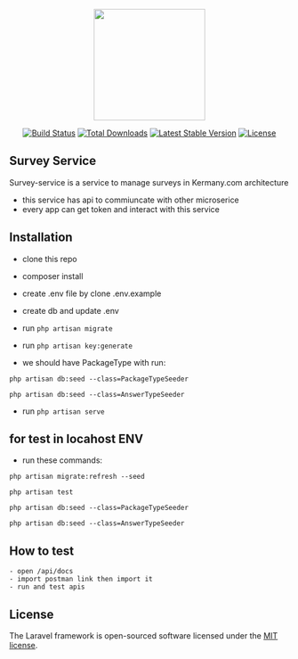 <p align="center"><a href="https://laravel.com" target="_blank"><img src="https://raw.githubusercontent.com/laravel/art/master/logo-lockup/5%20SVG/2%20CMYK/1%20Full%20Color/laravel-logolockup-cmyk-red.svg" width="200"></a></p>

<p align="center">
<a href="https://travis-ci.org/laravel/framework"><img src="https://travis-ci.org/laravel/framework.svg" alt="Build Status"></a>
<a href="https://packagist.org/packages/laravel/framework"><img src="https://img.shields.io/packagist/dt/laravel/framework" alt="Total Downloads"></a>
<a href="https://packagist.org/packages/laravel/framework"><img src="https://img.shields.io/packagist/v/laravel/framework" alt="Latest Stable Version"></a>
<a href="https://packagist.org/packages/laravel/framework"><img src="https://img.shields.io/packagist/l/laravel/framework" alt="License"></a>
</p>

## Survey Service

Survey-service is a service to manage surveys in Kermany.com architecture

- this service has api to commiuncate with other microserice
- every app can get token and interact with this service

## Installation

- clone this repo
- composer install
- create .env file by clone .env.example
- create db and update .env

- run 
```php artisan migrate```

- run 
```php artisan key:generate```

- we should have PackageType with run:

```php artisan db:seed --class=PackageTypeSeeder```

```php artisan db:seed --class=AnswerTypeSeeder```

- run 
```php artisan serve```

## for test in locahost ENV
    
- run these commands:

```php artisan migrate:refresh --seed```

```php artisan test```

```php artisan db:seed --class=PackageTypeSeeder```

```php artisan db:seed --class=AnswerTypeSeeder```

## How to test

    - open /api/docs 
    - import postman link then import it
    - run and test apis

## License

The Laravel framework is open-sourced software licensed under the [MIT license](https://opensource.org/licenses/MIT).
